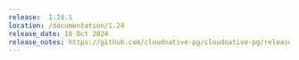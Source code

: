 ```yaml
---
release:  1.24.1
location: /documentation/1.24
release_date: 16 Oct 2024
release_notes: https://github.com/cloudnative-pg/cloudnative-pg/releases/tag/v1.24.1
---
```

